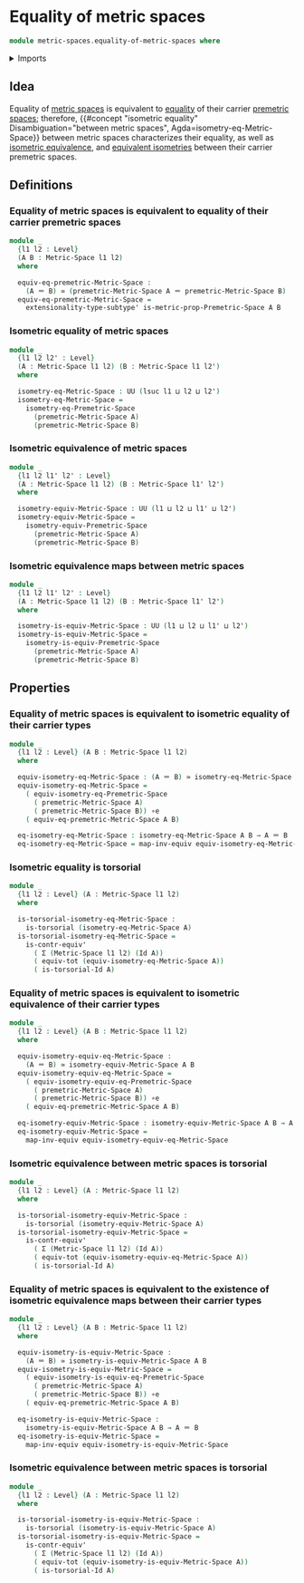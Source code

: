 # Equality of metric spaces

```agda
module metric-spaces.equality-of-metric-spaces where
```

<details><summary>Imports</summary>

```agda
open import foundation.contractible-types
open import foundation.dependent-pair-types
open import foundation.equivalences
open import foundation.function-types
open import foundation.functoriality-dependent-pair-types
open import foundation.identity-types
open import foundation.propositions
open import foundation.subtypes
open import foundation.torsorial-type-families
open import foundation.universe-levels

open import metric-spaces.equality-of-premetric-spaces
open import metric-spaces.equivalent-isometries-premetric-spaces
open import metric-spaces.isometric-equivalences-premetric-spaces
open import metric-spaces.metric-spaces
open import metric-spaces.premetric-spaces
```

</details>

## Idea

Equality of [metric spaces](metric-spaces.metric-spaces.md) is equivalent to
[equality](metric-spaces.equality-of-premetric-spaces.md) of their carrier
[premetric spaces](metric-spaces.premetric-spaces.md); therefore,
{{#concept "isometric equality" Disambiguation="between metric spaces", Agda=isometry-eq-Metric-Space}}
between metric spaces characterizes their equality, as well as
[isometric equivalence](metric-spaces.isometric-equivalences-premetric-spaces.md),
and
[equivalent isometries](metric-spaces.equivalent-isometries-premetric-spaces.md)
between their carrier premetric spaces.

## Definitions

### Equality of metric spaces is equivalent to equality of their carrier premetric spaces

```agda
module _
  {l1 l2 : Level}
  (A B : Metric-Space l1 l2)
  where

  equiv-eq-premetric-Metric-Space :
    (A ＝ B) ≃ (premetric-Metric-Space A ＝ premetric-Metric-Space B)
  equiv-eq-premetric-Metric-Space =
    extensionality-type-subtype' is-metric-prop-Premetric-Space A B
```

### Isometric equality of metric spaces

```agda
module _
  {l1 l2 l2' : Level}
  (A : Metric-Space l1 l2) (B : Metric-Space l1 l2')
  where

  isometry-eq-Metric-Space : UU (lsuc l1 ⊔ l2 ⊔ l2')
  isometry-eq-Metric-Space =
    isometry-eq-Premetric-Space
      (premetric-Metric-Space A)
      (premetric-Metric-Space B)
```

### Isometric equivalence of metric spaces

```agda
module _
  {l1 l2 l1' l2' : Level}
  (A : Metric-Space l1 l2) (B : Metric-Space l1' l2')
  where

  isometry-equiv-Metric-Space : UU (l1 ⊔ l2 ⊔ l1' ⊔ l2')
  isometry-equiv-Metric-Space =
    isometry-equiv-Premetric-Space
      (premetric-Metric-Space A)
      (premetric-Metric-Space B)
```

### Isometric equivalence maps between metric spaces

```agda
module _
  {l1 l2 l1' l2' : Level}
  (A : Metric-Space l1 l2) (B : Metric-Space l1' l2')
  where

  isometry-is-equiv-Metric-Space : UU (l1 ⊔ l2 ⊔ l1' ⊔ l2')
  isometry-is-equiv-Metric-Space =
    isometry-is-equiv-Premetric-Space
      (premetric-Metric-Space A)
      (premetric-Metric-Space B)
```

## Properties

### Equality of metric spaces is equivalent to isometric equality of their carrier types

```agda
module _
  {l1 l2 : Level} (A B : Metric-Space l1 l2)
  where

  equiv-isometry-eq-Metric-Space : (A ＝ B) ≃ isometry-eq-Metric-Space A B
  equiv-isometry-eq-Metric-Space =
    ( equiv-isometry-eq-Premetric-Space
      ( premetric-Metric-Space A)
      ( premetric-Metric-Space B)) ∘e
    ( equiv-eq-premetric-Metric-Space A B)

  eq-isometry-eq-Metric-Space : isometry-eq-Metric-Space A B → A ＝ B
  eq-isometry-eq-Metric-Space = map-inv-equiv equiv-isometry-eq-Metric-Space
```

### Isometric equality is torsorial

```agda
module _
  {l1 l2 : Level} (A : Metric-Space l1 l2)
  where

  is-torsorial-isometry-eq-Metric-Space :
    is-torsorial (isometry-eq-Metric-Space A)
  is-torsorial-isometry-eq-Metric-Space =
    is-contr-equiv'
      ( Σ (Metric-Space l1 l2) (Id A))
      ( equiv-tot (equiv-isometry-eq-Metric-Space A))
      ( is-torsorial-Id A)
```

### Equality of metric spaces is equivalent to isometric equivalence of their carrier types

```agda
module _
  {l1 l2 : Level} (A B : Metric-Space l1 l2)
  where

  equiv-isometry-equiv-eq-Metric-Space :
    (A ＝ B) ≃ isometry-equiv-Metric-Space A B
  equiv-isometry-equiv-eq-Metric-Space =
    ( equiv-isometry-equiv-eq-Premetric-Space
      ( premetric-Metric-Space A)
      ( premetric-Metric-Space B)) ∘e
    ( equiv-eq-premetric-Metric-Space A B)

  eq-isometry-equiv-Metric-Space : isometry-equiv-Metric-Space A B → A ＝ B
  eq-isometry-equiv-Metric-Space =
    map-inv-equiv equiv-isometry-equiv-eq-Metric-Space
```

### Isometric equivalence between metric spaces is torsorial

```agda
module _
  {l1 l2 : Level} (A : Metric-Space l1 l2)
  where

  is-torsorial-isometry-equiv-Metric-Space :
    is-torsorial (isometry-equiv-Metric-Space A)
  is-torsorial-isometry-equiv-Metric-Space =
    is-contr-equiv'
      ( Σ (Metric-Space l1 l2) (Id A))
      ( equiv-tot (equiv-isometry-equiv-eq-Metric-Space A))
      ( is-torsorial-Id A)
```

### Equality of metric spaces is equivalent to the existence of isometric equivalence maps between their carrier types

```agda
module _
  {l1 l2 : Level} (A B : Metric-Space l1 l2)
  where

  equiv-isometry-is-equiv-Metric-Space :
    (A ＝ B) ≃ isometry-is-equiv-Metric-Space A B
  equiv-isometry-is-equiv-Metric-Space =
    ( equiv-isometry-is-equiv-eq-Premetric-Space
      ( premetric-Metric-Space A)
      ( premetric-Metric-Space B)) ∘e
    ( equiv-eq-premetric-Metric-Space A B)

  eq-isometry-is-equiv-Metric-Space :
    isometry-is-equiv-Metric-Space A B → A ＝ B
  eq-isometry-is-equiv-Metric-Space =
    map-inv-equiv equiv-isometry-is-equiv-Metric-Space
```

### Isometric equivalence between metric spaces is torsorial

```agda
module _
  {l1 l2 : Level} (A : Metric-Space l1 l2)
  where

  is-torsorial-isometry-is-equiv-Metric-Space :
    is-torsorial (isometry-is-equiv-Metric-Space A)
  is-torsorial-isometry-is-equiv-Metric-Space =
    is-contr-equiv'
      ( Σ (Metric-Space l1 l2) (Id A))
      ( equiv-tot (equiv-isometry-is-equiv-Metric-Space A))
      ( is-torsorial-Id A)
```
